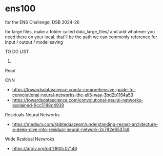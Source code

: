 # ens100
for the ENS Challenge, DSB 2024-26

for large files, make a folder called data_large_files/ and add whatever you need there on your local. that'll be the path we can commonly reference for input / output / model saving

TO DO LIST

1. 

Read

CNN
- https://towardsdatascience.com/a-comprehensive-guide-to-convolutional-neural-networks-the-eli5-way-3bd2b1164a53
- https://towardsdatascience.com/convolutional-neural-networks-explained-9cc5188c4939

Residuals Neural Networks
- https://medium.com/@ibtedaazeem/understanding-resnet-architecture-a-deep-dive-into-residual-neural-network-2c792e6537a9

Wide Residual Netwroks
- https://arxiv.org/pdf/1605.07146
